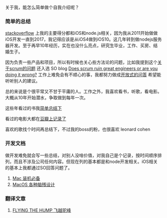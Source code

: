 关于我，能怎么简单做个自我介绍呢？

### 简单的总结

[stackoverflow](https://stackoverflow.com/users/301513/qiulang) 上我的主要得分都和iOS和node.js相关，因为我从2011开始做做iOS开发一直到2017，我记得应该是从iOS4做到iOS10。这几年转到做nodejs服务器开发。至于再早10年经历，实在也没什么亮点，研究生毕业，工作、买房、结婚生子。

因为负责一些产品和项目，所以有时候也关心些方法论的问题，比如我提到这个[关于scrum的问题](https://stackoverflow.com/users/301513/qiulang) 还入选 SO blog [Does scrum ruin great engineers or are you doing it wrong?](https://stackoverflow.blog/2020/06/29/does-scrum-ruin-great-engineers-or-are-you-doing-it-wrong/)  工作上难免会有不顺心的事，我都努力做成[开放式的问答](https://workplace.stackexchange.com/users/38071/qiulang) 希望能听听别人的建议。

总的来说是个很平常又不甘于平庸的人。工作之外，我喜欢看书，听歌，看电影。大概从10年开始潜水，争取做到每年一次。

这些年看过的书我[简单总结下](./reading-list.md)

看过的电影大都在[豆瓣上记录了](https://movie.douban.com/people/itcrowd/)

喜欢的歌找个时间再总结下，不过我的boss的粉，也很喜欢 leonard cohen



### 开发文档

做开发难免就会写一些总结，对别人没啥价值，对我自己是个记录，按时间顺序排列，而且不涉及公司任何内容。但现在列的基本都是和node开发相关。iOS相关的基本上我都通过SO回答问题了。

1. [Mac 装机必备](my-mac-must-have.md)
2. [MacOS 各种脑残设计](MacOS的脑残设计.md)



### 翻译文章

1. [FLYING THE HUMP 飞越驼峰](https://medium.com/@qiulang/flying-the-hump-%E9%A3%9E%E8%B6%8A%E9%A9%BC%E5%B3%B0-7df41bff252c)

